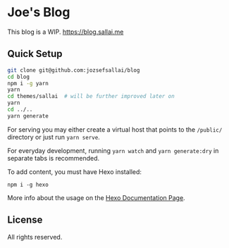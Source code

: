 # Joe's Blog

This blog is a WIP. https://blog.sallai.me

## Quick Setup

```sh
git clone git@github.com:jozsefsallai/blog
cd blog
npm i -g yarn
yarn
cd themes/sallai  # will be further improved later on
yarn
cd ../..
yarn generate
```

For serving you may either create a virtual host that points to the `/public/` directory or just run `yarn serve`.

For everyday development, running `yarn watch` and `yarn generate:dry` in separate tabs is recommended.

To add content, you must have Hexo installed:

```
npm i -g hexo
```

More info about the usage on the [Hexo Documentation Page](https://hexo.io/docs/writing).

## License

All rights reserved.
